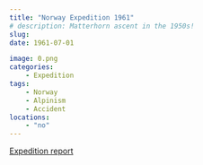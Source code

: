 ```yaml
---
title: "Norway Expedition 1961"
# description: Matterhorn ascent in the 1950s!
slug: 
date: 1961-07-01

image: 0.png
categories:
    - Expedition
tags:
    - Norway
    - Alpinism
    - Accident
locations:
    - "no"
---
```


[Expedition report](/documents/beerenberg1961.pdf)

